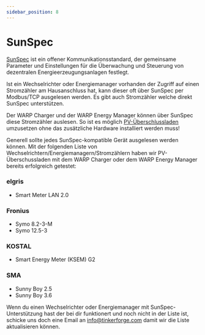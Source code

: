 ```yaml
---
sidebar_position: 8
---
```


# SunSpec

[SunSpec](https://sunspec.org/sunspec-modbus-specifications/) ist ein offener Kommunikationsstandard, der gemeinsame Parameter und Einstellungen für die Überwachung und Steuerung von dezentralen Energieerzeugungsanlagen festlegt.

Ist ein Wechselrichter oder Energiemanager vorhanden der Zugriff auf einen Stromzähler am Hausanschluss hat, kann dieser oft über SunSpec per Modbus/TCP ausgelesen werden. Es gibt auch Stromzähler welche direkt SunSpec unterstützen.

Der WARP Charger und der WARP Energy Manager können über SunSpec diese Stromzähler auslesen. So ist es möglich [PV-Überschlussladen](https://warp-charger.com/pv-ueberschussladen/) umzusetzen ohne das zusätzliche Hardware installiert werden muss!

Generell sollte jedes SunSpec-kompatible Gerät ausgelesen werden können. Mit der folgenden Liste von Wechselrichtern/Energiemanagern/Stromzählern haben wir PV-Überschussladen mit dem WARP Charger oder dem WARP Energy Manager bereits erfolgreich getestet:

### elgris
* Smart Meter LAN 2.0

### Fronius
* Symo 8.2-3-M
* Symo 12.5-3

### KOSTAL
* Smart Energy Meter (KSEM) G2

### SMA
* Sunny Boy 2.5
* Sunny Boy 3.6

Wenn du einen Wechselrichter oder Energiemanager mit SunSpec-Unterstützung hast der bei dir funktionert und noch nicht in der Liste ist, schicke uns doch eine Email an [info@tinkerforge.com](info@tinkerforge.com) damit wir die Liste aktualisieren können.